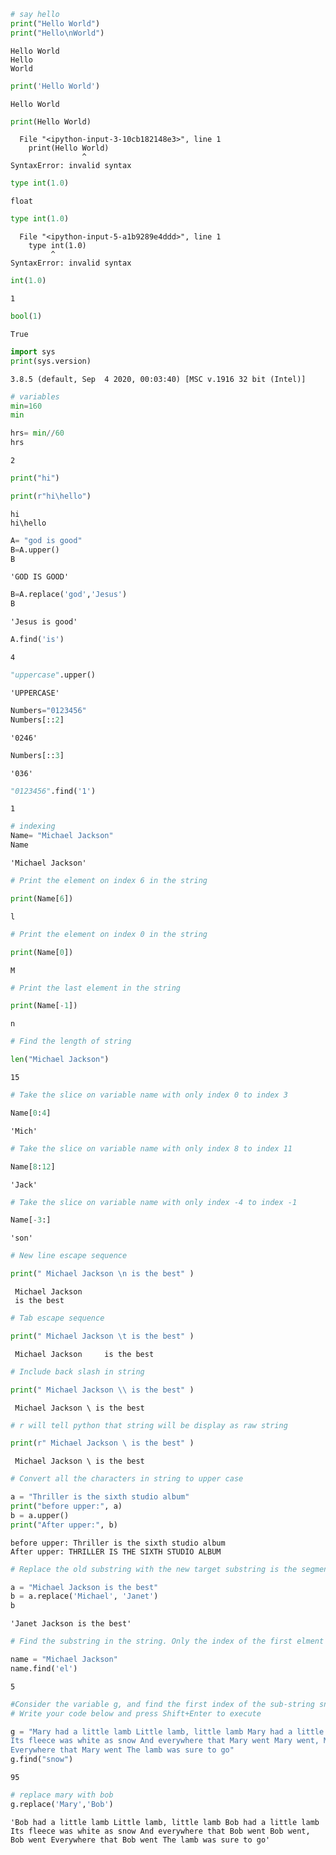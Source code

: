 ```python
# say hello
print("Hello World")
print("Hello\nWorld")
```

    Hello World
    Hello
    World
    


```python
print('Hello World')
```

    Hello World
    


```python
print(Hello World)
```


      File "<ipython-input-3-10cb182148e3>", line 1
        print(Hello World)
                    ^
    SyntaxError: invalid syntax
    



```python
type int(1.0)
```




    float




```python
type int(1.0)
```


      File "<ipython-input-5-a1b9289e4ddd>", line 1
        type int(1.0)
             ^
    SyntaxError: invalid syntax
    



```python
int(1.0)
```




    1




```python
bool(1)
```




    True




```python
import sys
print(sys.version)
```

    3.8.5 (default, Sep  4 2020, 00:03:40) [MSC v.1916 32 bit (Intel)]
    


```python
# variables
min=160
min

hrs= min//60
hrs
```




    2




```python
print("hi")

print(r"hi\hello")
```

    hi
    hi\hello
    


```python
A= "god is good"
B=A.upper()
B
```




    'GOD IS GOOD'




```python
B=A.replace('god','Jesus')
B
```




    'Jesus is good'




```python
A.find('is')
```




    4




```python
"uppercase".upper()
```




    'UPPERCASE'




```python
Numbers="0123456"
Numbers[::2]
```




    '0246'




```python
Numbers[::3]
```




    '036'




```python
"0123456".find('1')
```




    1




```python
# indexing
Name= "Michael Jackson"
Name
```




    'Michael Jackson'




```python
# Print the element on index 6 in the string

print(Name[6])
```

    l
    


```python
# Print the element on index 0 in the string

print(Name[0])
```

    M
    


```python
# Print the last element in the string

print(Name[-1])
```

    n
    


```python
# Find the length of string

len("Michael Jackson")
```




    15




```python
# Take the slice on variable name with only index 0 to index 3

Name[0:4]
```




    'Mich'




```python
# Take the slice on variable name with only index 8 to index 11

Name[8:12]
```




    'Jack'




```python
# Take the slice on variable name with only index -4 to index -1

Name[-3:]
```




    'son'




```python
# New line escape sequence

print(" Michael Jackson \n is the best" )
```

     Michael Jackson 
     is the best
    


```python
# Tab escape sequence

print(" Michael Jackson \t is the best" )
```

     Michael Jackson 	 is the best
    


```python
# Include back slash in string

print(" Michael Jackson \\ is the best" )
```

     Michael Jackson \ is the best
    


```python
# r will tell python that string will be display as raw string

print(r" Michael Jackson \ is the best" )
```

     Michael Jackson \ is the best
    


```python
# Convert all the characters in string to upper case

a = "Thriller is the sixth studio album"
print("before upper:", a)
b = a.upper()
print("After upper:", b)
```

    before upper: Thriller is the sixth studio album
    After upper: THRILLER IS THE SIXTH STUDIO ALBUM
    


```python
# Replace the old substring with the new target substring is the segment has been found in the string

a = "Michael Jackson is the best"
b = a.replace('Michael', 'Janet')
b
```




    'Janet Jackson is the best'




```python
# Find the substring in the string. Only the index of the first elment of substring in string will be the output

name = "Michael Jackson"
name.find('el')
```




    5




```python
#Consider the variable g, and find the first index of the sub-string snow
# Write your code below and press Shift+Enter to execute

g = "Mary had a little lamb Little lamb, little lamb Mary had a little lamb \
Its fleece was white as snow And everywhere that Mary went Mary went, Mary went \
Everywhere that Mary went The lamb was sure to go"
g.find("snow")
```




    95




```python
# replace mary with bob
g.replace('Mary','Bob')
```




    'Bob had a little lamb Little lamb, little lamb Bob had a little lamb Its fleece was white as snow And everywhere that Bob went Bob went, Bob went Everywhere that Bob went The lamb was sure to go'




```python

```
